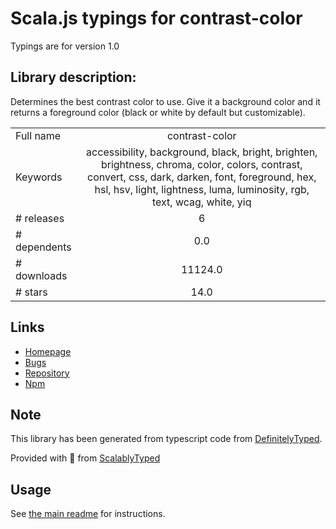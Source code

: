 
# Scala.js typings for contrast-color

Typings are for version 1.0

## Library description:
Determines the best contrast color to use. Give it a background color and it returns a foreground color (black or white by default but customizable).

|                    |                 |
| ------------------ | :-------------: |
| Full name          | contrast-color |
| Keywords           | accessibility, background, black, bright, brighten, brightness, chroma, color, colors, contrast, convert, css, dark, darken, font, foreground, hex, hsl, hsv, light, lightness, luma, luminosity, rgb, text, wcag, white, yiq |
| # releases         | 6 |
| # dependents       | 0.0 |
| # downloads        | 11124.0 |
| # stars            | 14.0 |

## Links
- [Homepage](https://github.com/busterc/contrast-color#readme)
- [Bugs](https://github.com/busterc/contrast-color/issues)
- [Repository](https://github.com/busterc/contrast-color)
- [Npm](https://www.npmjs.com/package/contrast-color)
    


## Note
This library has been generated from typescript code from [DefinitelyTyped](https://definitelytyped.org).

Provided with :purple_heart: from [ScalablyTyped](https://github.com/oyvindberg/ScalablyTyped)

## Usage
See [the main readme](../../readme.md) for instructions.


